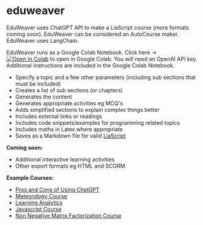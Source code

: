 # eduweaver

EduWeaver uses ChatGPT API to make a LiaScript course (more formats coming soon). EduWeaver can be considered an AutoCourse maker. EduWeaver uses LangChain.

EduWeaver runs as a Google Colab Notebook. Click here -> [![Open In Colab](https://colab.research.google.com/assets/colab-badge.svg)](https://colab.research.google.com/github/aneesha/eduweaver/blob/main/EduWeaver_AutoCourse.ipynb) to open in Google Colab. You will need an OpenAI API key. Additional instructions are included in the Google Colab Notebook. 

- Specify a topic and a few other parameters (including sub sections that must be included)
- Creates a list of sub sections (or chapters)
- Generates the content
- Generates appropriate activities eg MCQ's
- Adds simplified sections to explain complex things better
- Includes external links or readings
- Includes code snippets/examples for programming related topics
- Includes maths in Latex where appropriate
- Saves as a Markdown file for valid [LiaScript](https://liascript.github.io/)

**Coming soon:**

- Additional interactive learning activities
- Other export formats eg HTML and SCORM

**Example Courses:**

- [Pros and Cons of Using ChatGPT](https://liascript.github.io/course/?https://raw.githubusercontent.com/aneesha/eduweaver/main/example_courses/ProConsChatGPT_Course.md)
- [Meteorology Course](https://liascript.github.io/course/?https://raw.githubusercontent.com/aneesha/eduweaver/main/example_courses/Meteorology_Course.md)
- [Learning Analytics](https://liascript.github.io/course/?https://raw.githubusercontent.com/aneesha/eduweaver/main/example_courses/LearningAnalytics_Course.md)
- [Javascript Course](https://liascript.github.io/course/?https://raw.githubusercontent.com/aneesha/eduweaver/main/example_courses/Javascript_Course.md)
- [Non Negative Matrix Factorization Course](https://liascript.github.io/course/?https://raw.githubusercontent.com/aneesha/eduweaver/main/example_courses/NMF_Course.md)



